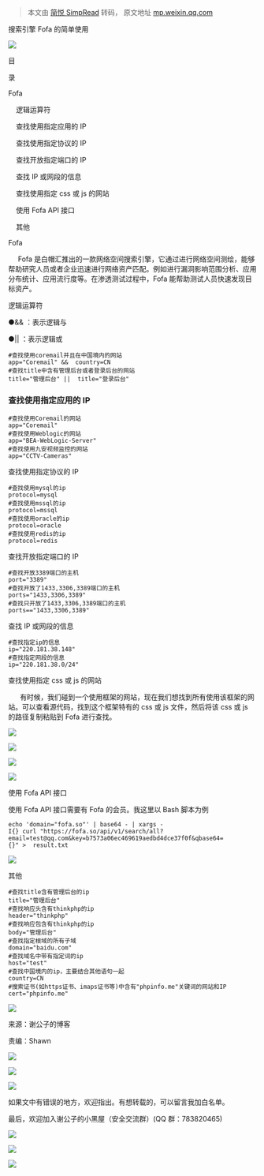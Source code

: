 > 本文由 [简悦 SimpRead](http://ksria.com/simpread/) 转码， 原文地址 [mp.weixin.qq.com](https://mp.weixin.qq.com/s?__biz=MzI2NDQyNzg1OA==&mid=2247484751&idx=1&sn=7952d0c731c6da201224f4f0a4c1f24b&chksm=eaad8572ddda0c64dd9e39e209f05ba57518751048569e3aab74611102d7196921883b6a5f1e&scene=21#wechat_redirect)

  

搜索引擎 Fofa 的简单使用

  

![](https://mmbiz.qpic.cn/mmbiz_png/rSyd2cclv2dELXTTh0prjcXZh1zDyGL9va7TJbhmSBnyiabAAAjbbB1B42spahrfuzcyIY4jPp8FU4Jib61R0ibxw/640?wx_fmt=png)

目

录

Fofa

    逻辑运算符

    查找使用指定应用的 IP

    查找使用指定协议的 IP

    查找开放指定端口的 IP

    查找 IP 或网段的信息

    查找使用指定 css 或 js 的网站

    使用 Fofa API 接口

    其他

  

Fofa

     Fofa 是白帽汇推出的一款网络空间搜索引擎，它通过进行网络空间测绘，能够帮助研究人员或者企业迅速进行网络资产匹配。例如进行漏洞影响范围分析、应用分布统计、应用流行度等。在渗透测试过程中，Fofa 能帮助测试人员快速发现目标资产。

  

逻辑运算符  

●&& ：表示逻辑与

●|| ：表示逻辑或

```
#查找使用coremail并且在中国境内的网站
app="Coremail" &&  country=CN          
#查找title中含有管理后台或者登录后台的网站
title="管理后台" ||  title="登录后台"    
```

  

  

### 查找使用指定应用的 IP

  

```
#查找使用Coremail的网站
app="Coremail"
#查找使用Weblogic的网站
app="BEA-WebLogic-Server"
#查找使用九安视频监控的网站
app="CCTV-Cameras"
```

  

  

查找使用指定协议的 IP

```
#查找使用mysql的ip
protocol=mysql
#查找使用mssql的ip
protocol=mssql
#查找使用oracle的ip
protocol=oracle
#查找使用redis的ip
protocol=redis
```

  

  

查找开放指定端口的 IP

```
#查找开放3389端口的主机
port="3389"
#查找开放了1433,3306,3389端口的主机
ports="1433,3306,3389"
#查找只开放了1433,3306,3389端口的主机
ports=="1433,3306,3389"
```

  

  

查找 IP 或网段的信息

```
#查找指定ip的信息
ip="220.181.38.148"   
#查找指定网段的信息
ip="220.181.38.0/24"  
```

  

  

查找使用指定 css 或 js 的网站

      有时候，我们碰到一个使用框架的网站，现在我们想找到所有使用该框架的网站。可以查看源代码，找到这个框架特有的 css 或 js 文件，然后将该 css 或 js 的路径复制粘贴到 Fofa 进行查找。

![](https://mmbiz.qpic.cn/mmbiz_png/rSyd2cclv2dELXTTh0prjcXZh1zDyGL9UhGR4OORNhfsDBEDIeKzvMMZFDlibiapicCPMqicRpbgg1n0Nc7QwibEicaQ/640?wx_fmt=png)

![](https://mmbiz.qpic.cn/mmbiz_png/rSyd2cclv2dELXTTh0prjcXZh1zDyGL9qHFcicAwKbWvPDqtnARXWrxXvOKGoJwAf0GJxmT8AAtlkoAIibg3gKyg/640?wx_fmt=png)

  

![](https://mmbiz.qpic.cn/mmbiz_png/rSyd2cclv2dELXTTh0prjcXZh1zDyGL9SSEgRJDd57LsNroDjFMhWUXcDPoNv1xADuQzRTX0wtQ3GIDgamYRog/640?wx_fmt=png)

![](https://mmbiz.qpic.cn/mmbiz_png/rSyd2cclv2dELXTTh0prjcXZh1zDyGL9yPzPZBuGNCG0owpPNI7ggygoNCPf49ia0z15Z3naKbsBP3rGzOtibDGg/640?wx_fmt=png)

  

使用 Fofa API 接口

使用 Fofa API 接口需要有 Fofa 的会员。我这里以 Bash 脚本为例

```
echo 'domain="fofa.so"' | base64 - | xargs -I{} curl "https://fofa.so/api/v1/search/all?email=test@qq.com&key=b7573a06ec469619aedbd4dce37f0f&qbase64={}" >  result.txt
```

![](https://mmbiz.qpic.cn/mmbiz_png/rSyd2cclv2d5zNOgUy9gHrKpBdAQ9zvLAib1nzFcDyA73Pua4mz0zRucPe7Diak9le7Vs2Wzic2vVZf8NFNzFlGIw/640?wx_fmt=png)

  

  

其他

```
#查找title含有管理后台的ip
title="管理后台"     
#查找响应头含有thinkphp的ip
header="thinkphp"   
#查找响应包含有thinkphp的ip
body="管理后台"      
#查找指定根域的所有子域
domain="baidu.com"  
#查找域名中带有指定词的ip
host="test"         
#查找中国境内的ip，主要结合其他语句一起
country=CN          
#搜索证书(如https证书、imaps证书等)中含有"phpinfo.me"关键词的网站和IP
cert="phpinfo.me"   
```

![](https://mmbiz.qpic.cn/mmbiz_gif/rSyd2cclv2ckkbwTsBvnDJpb89o8WMxvAKOaVnz60hOe7y3wAHiclddyK53lpEKIQlx4DKOq6EojHibVicgibDB2aQ/640?wx_fmt=gif)

来源：谢公子的博客

责编：Shawn

![](https://mmbiz.qpic.cn/mmbiz_png/rSyd2cclv2et9NHxRhN8exP4Ly6FKH9SFQtevncFtKIlfLdaxSwwqFxgkrUz1x12kPp3ueaJctagDUcyJDGJyA/640?wx_fmt=png)

  

![](https://mmbiz.qpic.cn/mmbiz_png/rSyd2cclv2et9NHxRhN8exP4Ly6FKH9SFQtevncFtKIlfLdaxSwwqFxgkrUz1x12kPp3ueaJctagDUcyJDGJyA/640?wx_fmt=png)

![](https://mmbiz.qpic.cn/mmbiz_png/rSyd2cclv2edCjiaG0xjojnN3pdR8wTrKhibQ3xVUhjlJEVqibQStgROJqic7fBuw2cJ2CQ3Muw9DTQqkgthIjZf7Q/640?wx_fmt=png)

如果文中有错误的地方，欢迎指出。有想转载的，可以留言我加白名单。

最后，欢迎加入谢公子的小黑屋（安全交流群）(QQ 群：783820465)

![](https://mmbiz.qpic.cn/mmbiz_gif/rSyd2cclv2et9NHxRhN8exP4Ly6FKH9SjCxEtGic0gSRL5ibeQyZWEGNKLmnd6Um2Vua5GK4DaxsSq08ZuH4Avew/640?wx_fmt=gif)

![](https://mmbiz.qpic.cn/mmbiz_png/rSyd2cclv2et9NHxRhN8exP4Ly6FKH9SFQtevncFtKIlfLdaxSwwqFxgkrUz1x12kPp3ueaJctagDUcyJDGJyA/640?wx_fmt=png)

  

![](https://mmbiz.qpic.cn/mmbiz_png/rSyd2cclv2et9NHxRhN8exP4Ly6FKH9SFQtevncFtKIlfLdaxSwwqFxgkrUz1x12kPp3ueaJctagDUcyJDGJyA/640?wx_fmt=png)